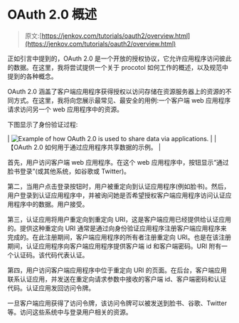 # OAuth 2.0 概述

> 原文:[https://jenkov.com/tutorials/oauth2/overview.html](https://jenkov.com/tutorials/oauth2/overview.html)

正如引言中提到的，OAuth 2.0 是一个开放的授权协议，它允许应用程序访问彼此的数据。在这里，我将尝试提供一个关于 procotol 如何工作的概述，以及规范中提到的各种概念。

OAuth 2.0 涵盖了客户端应用程序获得授权以访问存储在资源服务器上的资源的不同方式。在这里，我将向您展示最常见、最安全的用例:一个客户端 web 应用程序请求访问另一个 web 应用程序中的资源。

下图显示了身份验证过程:

| ![Example of how OAuth 2.0 is used to share data via applications.](../Images/53c70b91076ee030c5529cf605f0ba5d.png) |
| 【OAuth 2.0 如何用于通过应用程序共享数据的示例。 |

首先，用户访问客户端 web 应用程序。在这个 web 应用程序中，按钮显示“通过脸书登录”(或其他系统，如谷歌或 Twitter)。

第二，当用户点击登录按钮时，用户被重定向到认证应用程序(例如脸书)。然后，用户登录到认证应用程序中，并被询问她是否希望授权客户端应用程序访问认证应用程序中的数据。用户接受。

第三，认证应用将用户重定向到重定向 URI，这是客户端应用已经提供给认证应用的。提供这种重定向 URI 通常是通过向身份验证应用程序注册客户端应用程序来完成的。在此注册期间，客户端应用程序的所有者注册重定向 URI。也是在该注册期间，认证应用程序向客户端应用程序提供客户端 id 和客户端密码。URI 附有一个认证码。该代码代表认证。

第四，用户访问客户端应用程序中位于重定向 URI 的页面。在后台，客户端应用联系认证应用，并发送在重定向请求参数中接收的客户端 id、客户端密码和认证代码。认证应用发回访问令牌。

一旦客户端应用获得了访问令牌，该访问令牌可以被发送到脸书、谷歌、Twitter 等。访问这些系统中与登录用户相关的资源。